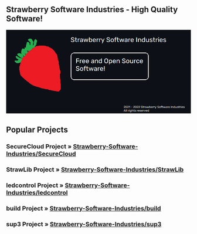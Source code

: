 ## Strawberry Software Industries - High Quality Software!
![](https://raw.githubusercontent.com/Strawberry-Software-Industries/.github/main/banner.png)

## Popular Projects
### **SecureCloud Project » [Strawberry-Software-Industries/SecureCloud](https://github.com/Strawberry-Software-Industries/SecureCloud)**
### **StrawLib Project » [Strawberry-Software-Industries/StrawLib](https://github.com/Strawberry-Software-Industries/SecureCloud)**
### **ledcontrol Project » [Strawberry-Software-Industries/ledcontrol](https://github.com/Strawberry-Software-Industries/ledcontrol)**
### **build Project » [Strawberry-Software-Industries/build](https://github.com/Strawberry-Software-Industries/build)**
### **sup3 Project » [Strawberry-Software-Industries/sup3](https://github.com/Strawberry-Software-Industries/sup3)**
